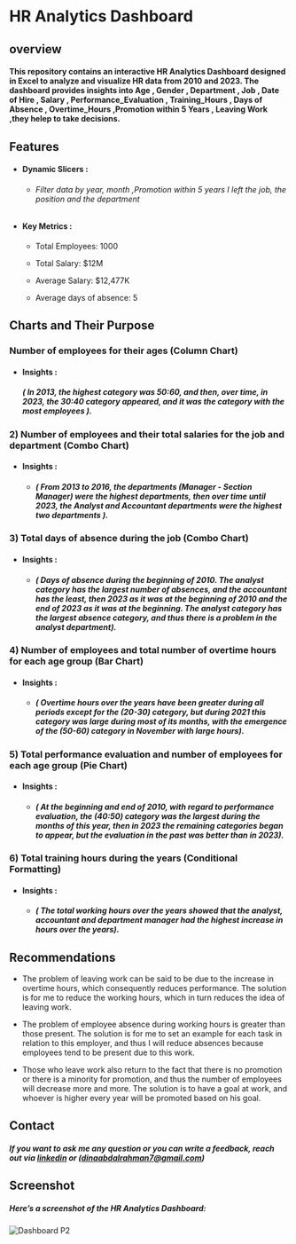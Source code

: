 # HR Analytics Dashboard
## overview
#### This repository contains an interactive HR Analytics Dashboard designed in  Excel to analyze and visualize HR data from 2010 and 2023. The dashboard provides insights into Age , Gender , Department , Job , Date of Hire , Salary , Performance_Evaluation , Training_Hours , Days of Absence , Overtime_Hours ,Promotion within 5 Years , Leaving Work ,they helep to take decisions.






## Features
- #### Dynamic Slicers : 
    - ######  Filter data by year, month ,Promotion within 5 years I left the job, the position and the department
- #### Key Metrics : 

    - Total Employees: 1000

    - Total Salary: $12M

    - Average Salary: $12,477K

    - Average days of absence: 5 




## Charts and Their Purpose 

 ### Number of employees for their ages (Column Chart) 
 - #### Insights : 
    ##### ( In 2013, the highest category was 50:60, and then, over time, in 2023, the 30:40 category appeared, and it was the category with the most employees ).

### 2) Number of employees and their total salaries for the job and department (Combo Chart)
 - #### Insights : 
   - ##### ( From 2013 to 2016, the departments (Manager - Section Manager) were the highest departments, then over time until 2023, the Analyst and Accountant departments were the highest two departments ).
### 3) Total days of absence during the job (Combo Chart)
 - #### Insights : 
   - ##### ( Days of absence during the beginning of 2010. The analyst category has the largest number of absences, and the accountant has the least, then 2023 as it was at the beginning of 2010 and the end of 2023 as it was at the beginning. The analyst category has the largest absence category, and thus there is a problem in the analyst department).
### 4) Number of employees and total number of overtime hours for each age group (Bar Chart)
 - #### Insights : 
   - ##### ( Overtime hours over the years have been greater during all periods except for the (20-30) category, but during 2021 this category was large during most of its months, with the emergence of the (50-60) category in November with large hours).
### 5) Total performance evaluation and number of employees for each age group (Pie Chart)
 - #### Insights : 
   - ##### ( At the beginning and end of 2010, with regard to performance evaluation, the (40:50) category was the largest during the months of this year, then in 2023 the remaining categories began to appear, but the evaluation in the past was better than in 2023).
### 6) Total training hours during the years (Conditional Formatting)
 - #### Insights : 
   - ##### ( The total working hours over the years showed that the analyst, accountant and department manager had the highest increase in hours over the years).

## Recommendations


- The problem of leaving work can be said to be due to the increase in overtime hours, which consequently reduces performance. The solution is for me to reduce the working hours, which in turn reduces the idea of ​​leaving work.

- The problem of employee absence during working hours is greater than those present. The solution is for me to set an example for each task in relation to this employer, and thus I will reduce absences because employees tend to be present due to this work.

- Those who leave work also return to the fact that there is no promotion or there is a minority for promotion, and thus the number of employees will decrease more and more. The solution is to have a goal at work, and whoever is higher every year will be promoted based on his goal.





## Contact

 ##### If you want to ask me any question or you can write a feedback, reach out via [linkedin](https://www.linkedin.com/in/dina-abdelrahman?utm_source=share&utm_campaign=share_via&utm_content=profile&utm_medium=android_app) or (dinaabdalrahman7@gmail.com)


## Screenshot
##### Here’s a screenshot of the HR Analytics Dashboard:




![Dashboard P2](https://github.com/user-attachments/assets/d4efeece-4e4e-484f-abd2-e4cb2d04f128)

